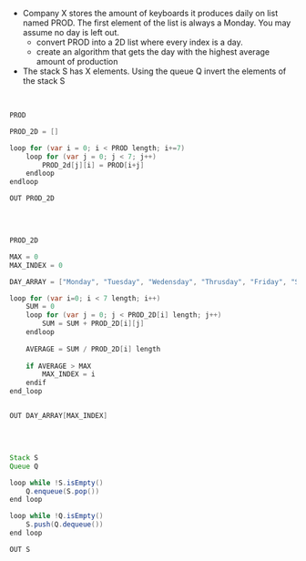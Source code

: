 
 -  Company X stores the amount of keyboards it produces daily on list named PROD. The first element of the list is always a Monday. You may assume no day is left out. 
	 -  convert PROD into a 2D list where every index is a day. 
	 - create an algorithm that gets the day with the highest average amount of production 
 - The stack S has X elements. Using the queue Q invert the elements of the stack S


<br/>


````java
PROD

PROD_2D = []

loop for (var i = 0; i < PROD length; i+=7)
	loop for (var j = 0; j < 7; j++)
		PROD_2d[j][i] = PROD[i+j]
	endloop
endloop

OUT PROD_2D

````
	
<br/>

	
````java

PROD_2D

MAX = 0
MAX_INDEX = 0

DAY_ARRAY = ["Monday", "Tuesday", "Wedensday", "Thrusday", "Friday", "Saturday", "Sunday"]

loop for (var i=0; i < 7 length; i++)
	SUM = 0
	loop for (var j = 0; j < PROD_2D[i] length; j++)
		SUM = SUM + PROD_2D[i][j]
	endloop
	
	AVERAGE = SUM / PROD_2D[i] length
	
	if AVERAGE > MAX
		MAX_INDEX = i
	endif
end_loop


OUT DAY_ARRAY[MAX_INDEX]

````


<br/>


````java

Stack S
Queue Q

loop while !S.isEmpty()
	Q.enqueue(S.pop())
end loop

loop while !Q.isEmpty()
	S.push(Q.dequeue())
end loop

OUT S


````